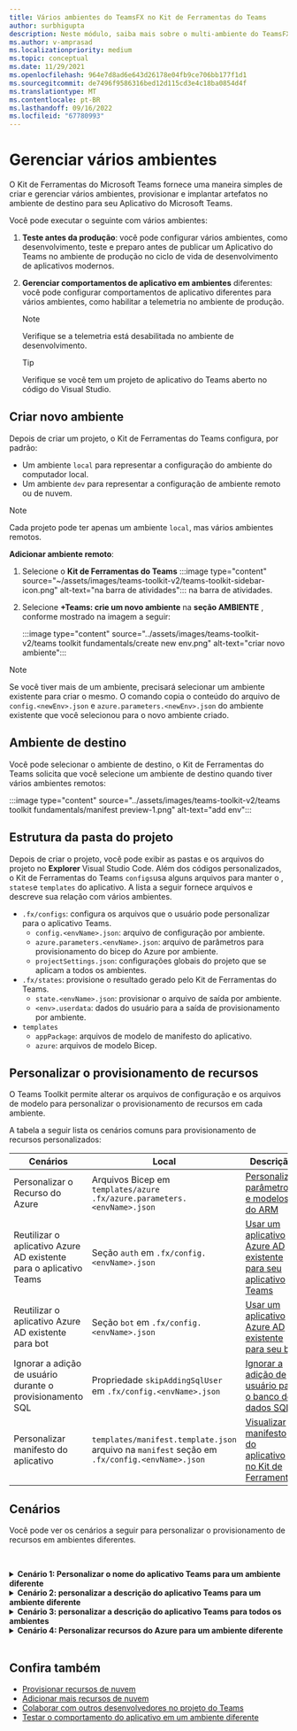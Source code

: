 ```yaml
---
title: Vários ambientes do TeamsFX no Kit de Ferramentas do Teams
author: surbhigupta
description: Neste módulo, saiba mais sobre o multi-ambiente do TeamsFX, como criar um novo ambiente, selecionar o ambiente de destino e muito mais
ms.author: v-amprasad
ms.localizationpriority: medium
ms.topic: conceptual
ms.date: 11/29/2021
ms.openlocfilehash: 964e7d8ad6e643d26178e04fb9ce706bb177f1d1
ms.sourcegitcommit: de7496f9586316bed12d115cd3e4c18ba0854d4f
ms.translationtype: MT
ms.contentlocale: pt-BR
ms.lasthandoff: 09/16/2022
ms.locfileid: "67780993"
---
```

# <a name="manage-multiple-environments"></a>Gerenciar vários ambientes

 O Kit de Ferramentas do Microsoft Teams fornece uma maneira simples de criar e gerenciar vários ambientes, provisionar e implantar artefatos no ambiente de destino para seu Aplicativo do Microsoft Teams.

 Você pode executar o seguinte com vários ambientes:

1. **Teste antes da produção**: você pode configurar vários ambientes, como desenvolvimento, teste e preparo antes de publicar um Aplicativo do Teams no ambiente de produção no ciclo de vida de desenvolvimento de aplicativos modernos.

2. **Gerenciar comportamentos de aplicativo em ambientes** diferentes: você pode configurar comportamentos de aplicativo diferentes para vários ambientes, como habilitar a telemetria no ambiente de produção.

   > [!NOTE]
   > Verifique se a telemetria está desabilitada no ambiente de desenvolvimento.

   > [!TIP]
   > Verifique se você tem um projeto de aplicativo do Teams aberto no código do Visual Studio.

## <a name="create-new-environment"></a>Criar novo ambiente

Depois de criar um projeto, o Kit de Ferramentas do Teams configura, por padrão:

* Um ambiente `local` para representar a configuração do ambiente do computador local.
* Um ambiente `dev` para representar a configuração de ambiente remoto ou de nuvem.

> [!NOTE]
> Cada projeto pode ter apenas um ambiente `local`, mas vários ambientes remotos.

**Adicionar ambiente remoto**:

1. Selecione o **Kit de Ferramentas do Teams** :::image type="content" source="~/assets/images/teams-toolkit-v2/teams-toolkit-sidebar-icon.png" alt-text="na barra de atividades"::: na barra de atividades.
2. Selecione **+Teams: crie um novo ambiente** na **seção AMBIENTE** , conforme mostrado na imagem a seguir:

   :::image type="content" source="../assets/images/teams-toolkit-v2/teams toolkit fundamentals/create new env.png" alt-text="criar novo ambiente":::

> [!Note]
> Se você tiver mais de um ambiente, precisará selecionar um ambiente existente para criar o mesmo. O comando copia o conteúdo do arquivo de `config.<newEnv>.json` e `azure.parameters.<newEnv>.json` do ambiente existente que você selecionou para o novo ambiente criado.

## <a name="target-environment"></a>Ambiente de destino

Você pode selecionar o ambiente de destino, o Kit de Ferramentas do Teams solicita que você selecione um ambiente de destino quando tiver vários ambientes remotos:

:::image type="content" source="../assets/images/teams-toolkit-v2/teams toolkit fundamentals/manifest preview-1.png" alt-text="add env":::

## <a name="project-folder-structure"></a>Estrutura da pasta do projeto

Depois de criar o projeto, você pode exibir as pastas e os arquivos do projeto no **Explorer** Visual Studio Code. Além dos códigos personalizados, o Kit de Ferramentas do Teams `configs`usa alguns arquivos para manter o , `states`e `templates` do aplicativo. A lista a seguir fornece arquivos e descreve sua relação com vários ambientes.

* `.fx/configs`: configura os arquivos que o usuário pode personalizar para o aplicativo Teams.
  * `config.<envName>.json`: arquivo de configuração por ambiente.
  * `azure.parameters.<envName>.json`: arquivo de parâmetros para provisionamento do bicep do Azure por ambiente.
  * `projectSettings.json`: configurações globais do projeto que se aplicam a todos os ambientes.
* `.fx/states`: provisione o resultado gerado pelo Kit de Ferramentas do Teams.
  * `state.<envName>.json`: provisionar o arquivo de saída por ambiente.
  * `<env>.userdata`: dados do usuário para a saída de provisionamento por ambiente.
* `templates`
  * `appPackage`: arquivos de modelo de manifesto do aplicativo.
  * `azure`: arquivos de modelo Bicep.

## <a name="customize-resource-provision"></a>Personalizar o provisionamento de recursos

O Teams Toolkit permite alterar os arquivos de configuração e os arquivos de modelo para personalizar o provisionamento de recursos em cada ambiente.

A tabela a seguir lista os cenários comuns para provisionamento de recursos personalizados:

| Cenários | Local| Descrição |
| --- | --- | --- |
| Personalizar o Recurso do Azure |Arquivos Bicep em `templates/azure` `.fx/azure.parameters.<envName>.json` | [Personalizar parâmetros e modelos do ARM](provision.md#customize-arm-template-files) |
| Reutilizar o aplicativo Azure AD existente para o aplicativo Teams | Seção `auth` em `.fx/config.<envName>.json`|  [Usar um aplicativo Azure AD existente para seu aplicativo Teams](provision.md#use-an-existing-azure-ad-app-for-your-teams-app) |
| Reutilizar o aplicativo Azure AD existente para bot |Seção `bot` em `.fx/config.<envName>.json`| [Usar um aplicativo Azure AD existente para seu bot](provision.md#use-an-existing-azure-ad-app-for-your-bot) |
| Ignorar a adição de usuário durante o provisionamento SQL |Propriedade `skipAddingSqlUser` em `.fx/config.<envName>.json`| [Ignorar a adição de usuário para o banco de dados SQL](provision.md#skip-adding-user-for-sql-database) |
| Personalizar manifesto do aplicativo |`templates/manifest.template.json` arquivo na `manifest` seção em `.fx/config.<envName>.json`| [Visualizar manifesto do aplicativo no Kit de Ferramentas](TeamsFx-preview-and-customize-app-manifest.md)|

## <a name="scenarios"></a>Cenários

Você pode ver os cenários a seguir para personalizar o provisionamento de recursos em ambientes diferentes.
<br>

<br><details>
<summary><b>Cenário 1: Personalizar o nome do aplicativo Teams para um ambiente diferente </b></summary>

Você pode definir o nome do aplicativo Teams para `myapp(dev)` o ambiente padrão `dev` e para `myapp(staging)` o ambiente de preparo `staging`.

Etapas para personalização:

1. Abra o arquivo de configuração `.fx/configs/config.dev.json`.
2. Atualize a propriedade de **`manifest`** > **`appName`** > **abreviação** de **`myapp(dev)`**.

  As atualizações a serem `.fx/configs/config.dev.json` :

  ```json
  {
      "$schema": "https://aka.ms/teamsfx-env-config-schema",
      "description": "You can customize the TeamsFx config for different environments.   Visit https://aka.ms/teamsfx-env-config to learn more about this.",
      "manifest": {
          "appName": {
              "short": "myapp(dev)"
              ...
          }
      }
      ...
  }
  ```

3. Você pode criar um novo ambiente e nomeá-lo `staging` se ele não existir.
4. Abra o arquivo de configuração `.fx/configs/config.staging.json`.
5. Atualize a mesma propriedade `myapp(staging)`.
6. Agora você pode executar o comando provisionar e `dev` o `staging` ambiente para atualizar o nome do aplicativo em ambientes remotos. Para executar o comando provisionar com o Kit de Ferramentas do Teams, consulte [provisionar](provision.md#provision-using-teams-toolkit-in-visual-studio-code).

</details>

<details>
<summary><b>Cenário 2: personalizar a descrição do aplicativo Teams para um ambiente diferente</b></summary>

Você pode definir uma descrição diferente do aplicativo Teams para os diferentes ambientes:

* Para o ambiente padrão `dev`, a descrição é `my app description for dev`.
* Para o ambiente de preparo `staging`, a descrição é `my app description for staging`.

Etapas para personalização:

1. Abra o arquivo de configuração `.fx/configs/config.dev.json`.
2. Adicionar nova propriedade de **`manifest`** > **`short`** > **`description`** com valor .**`my app description for dev`**

  As atualizações a serem `.fx/configs/config.dev.json` :

  ```json
  {
      "$schema": "https://aka.ms/teamsfx-env-config-schema",
      "description": "You can customize the TeamsFx config for different environments.   Visit https://aka.ms/teamsfx-env-config to learn more about this.",
      "manifest": {
          ...
          "description": {
              "short": "`my app description for dev"
              ...
          }
      }
      ...
  }
  ```

3. Crie um novo ambiente e nomeie-o `staging` se ele não existir.
4. Abra o arquivo de configuração `.fx/configs/config.staging.json`.
5. Adicione a mesma propriedade a `my app description for staging`.
6. Abra o modelo de manifesto do aplicativo Teams `templates/appPackage/manifest.template.json`.
7. Atualize a propriedade para **`description`** > **`short`** usar a **variável definida** em arquivos de configuração com sintaxe de bigode **`{{config.manifest.description.short}}`**.
  
  As atualizações a serem `manifest.template.json` :

  ```json
  {
    "$schema": "https://developer.microsoft.com/en-us/json-schemas/teams/v1.11/MicrosoftTeams.schema.json",
    "manifestVersion": "1.11",
    "version": "1.0.0",
    ...
    "description": {
      "short": "{{config.manifest.description.short}}", 
      ...
    },
    ...
  }
  ```

8. Agora você pode executar o comando provisionar e `dev` o `staging` ambiente para atualizar o nome do aplicativo em ambientes remotos.

</details>

<details>
<summary><b>Cenário 3: personalizar a descrição do aplicativo Teams para todos os ambientes</b></summary>

Você pode definir a descrição do aplicativo Teams para `my app description` todos os ambientes.

Como o modelo de manifesto do aplicativo Teams é compartilhado em todos os ambientes, podemos atualizar o valor de descrição nele para nosso destino:

1. Abra o modelo de manifesto do aplicativo Teams `templates/appPackage/manifest.template.json`.
2. Atualize a propriedade **`description`** > **`short`** com cadeia de caracteres embutida em código.**`my app description`**
  
  As atualizações a serem `manifest.template.json` :

  ```json
  {
    "$schema": "https://developer.microsoft.com/en-us/json-schemas/teams/v1.11/MicrosoftTeams.schema.json",
    "manifestVersion": "1.11",
    "version": "1.0.0",
    ...
    "description": {
      "short": "my app description",
      ...
    },
    ...
  }

  ```

3. Agora você pode executar o comando provisionar em **todo o** ambiente para atualizar o nome do aplicativo em ambientes remotos.

</details>

<details>
<br><summary><b>Cenário 4: Personalizar recursos do Azure para um ambiente diferente</b></summary>

Você pode personalizar os recursos do Azure para cada ambiente, por exemplo, editar o ambiente correspondente a fx/configs/azure.parameters. Arquivo {env}.json para especificar o nome da Função do Azure.

Para obter mais informações sobre arquivos de parâmetro e modelo Bicep, consulte [provisionar recursos de nuvem](provision.md).
</details>
</br>

## <a name="see-also"></a>Confira também

* [Provisionar recursos de nuvem](provision.md)
* [Adicionar mais recursos de nuvem](add-resource.md)
* [Colaborar com outros desenvolvedores no projeto do Teams](TeamsFx-collaboration.md)
* [Testar o comportamento do aplicativo em um ambiente diferente](test-app-behavior.md)
